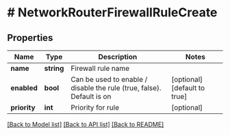 # # NetworkRouterFirewallRuleCreate

## Properties

Name | Type | Description | Notes
------------ | ------------- | ------------- | -------------
**name** | **string** | Firewall rule name |
**enabled** | **bool** | Can be used to enable / disable the rule (true, false). Default is on | [optional] [default to true]
**priority** | **int** | Priority for rule | [optional]

[[Back to Model list]](../../README.md#models) [[Back to API list]](../../README.md#endpoints) [[Back to README]](../../README.md)
